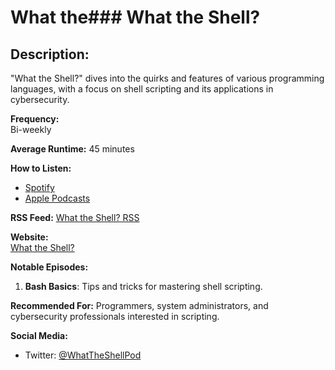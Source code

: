 # What the### What the Shell?

## Description:

"What the Shell?" dives into the quirks and features of various programming languages, with a focus on shell scripting and its applications in cybersecurity.

**Frequency:**  
Bi-weekly

**Average Runtime:**
45 minutes

**How to Listen:**

- [Spotify](https://open.spotify.com/show/6IUvU5XmXss8G2a9QjQG8K)
- [Apple Podcasts](https://podcasts.apple.com/us/podcast/what-the-shell/id1469985683)

**RSS Feed:**
[What the Shell? RSS](https://feeds.megaphone.fm/what-the-shell)

**Website:**  
[What the Shell?](https://whattheshellpodcast.com)

**Notable Episodes:**

1. **Bash Basics**: Tips and tricks for mastering shell scripting.

**Recommended For:**
Programmers, system administrators, and cybersecurity professionals interested in scripting.

**Social Media:**

- Twitter: [@WhatTheShellPod](https://twitter.com/WhatTheShellPod)
